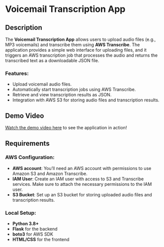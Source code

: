 # Voicemail Transcription App

## Description

The **Voicemail Transcription App** allows users to upload audio files (e.g., MP3 voicemails) and transcribe them using **AWS Transcribe**. The application provides a simple web interface for uploading files, and it triggers an AWS transcription job that processes the audio and returns the transcribed text as a downloadable JSON file.

### Features:
- Upload voicemail audio files.
- Automatically start transcription jobs using AWS Transcribe.
- Retrieve and view transcription results as JSON.
- Integration with AWS S3 for storing audio files and transcription results.

## Demo Video

[Watch the demo video here](https://www.youtube.com/your-video-link) to see the application in action!

## Requirements

### AWS Configuration:
- **AWS account**: You’ll need an AWS account with permissions to use Amazon S3 and Amazon Transcribe.
- **IAM User**: Create an IAM user with access to S3 and Transcribe services. Make sure to attach the necessary permissions to the IAM user.
- **S3 Bucket**: Set up an S3 bucket for storing uploaded audio files and transcription results.

### Local Setup:
- **Python 3.8+**
- **Flask** for the backend
- **boto3** for AWS SDK
- **HTML/CSS** for the frontend

